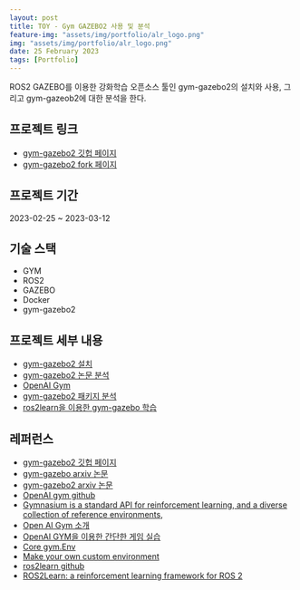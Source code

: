 ```yaml
---
layout: post
title: TOY - Gym GAZEBO2 사용 및 분석
feature-img: "assets/img/portfolio/alr_logo.png"
img: "assets/img/portfolio/alr_logo.png"
date: 25 February 2023
tags: [Portfolio]
---
```


ROS2 GAZEBO를 이용한 강화학습 오픈소스 툴인 gym-gazebo2의 설치와 사용, 그리고 gym-gazeob2에 대한 분석을 한다.

## 프로젝트 링크

- [gym-gazebo2 깃헙 페이지](https://github.com/AcutronicRobotics/gym-gazebo2)
- [gym-gazebo2 fork 페이지](https://github.com/rootbKim/gym-gazebo2)

## 프로젝트 기간

2023-02-25 ~ 2023-03-12

## 기술 스택

- GYM
- ROS2
- GAZEBO
- Docker
- gym-gazebo2

## 프로젝트 세부 내용

- [gym-gazebo2 설치](/2023/02/25/gym-gazebo2-install.html)
- [gym-gazebo2 논문 분석](/2023/03/04/gym-gazebo2-doc.html)
- [OpenAI Gym](/2023/03/10/openai-gym.html)
- [gym-gazebo2 패키지 분석](/2023/03/11/gym-gazebo2-src.html)
- [ros2learn을 이용한 gym-gazebo 학습](/2023/03/12/ros2learn.html)

## 레퍼런스

- [gym-gazebo2 깃헙 페이지](https://github.com/AcutronicRobotics/gym-gazebo2)
- [gym-gazebo arxiv 논문](https://arxiv.org/pdf/1608.05742.pdf)
- [gym-gazebo2 arxiv 논문](https://arxiv.org/pdf/1903.06278.pdf)
- [OpenAI gym github](https://github.com/openai/gym)
- [Gymnasium is a standard API for reinforcement learning, and a diverse collection of reference environments](https://gymnasium.farama.org/), 
- [Open AI Gym 소개](https://c548adc0c815.gitbooks.io/javacafe-ml/content/open-ai-gym.html)
- [OpenAI GYM을 이용한 간단한 게임 실습](https://c548adc0c815.gitbooks.io/javacafe-ml/content/open-ai-gym-ex.html)
- [Core gym.Env](https://www.gymlibrary.dev/api/core/)
- [Make your own custom environment](https://www.gymlibrary.dev/content/environment_creation/)
- [ros2learn github](https://github.com/AcutronicRobotics/ros2learn)
- [ROS2Learn: a reinforcement learning framework for ROS 2](https://arxiv.org/pdf/1903.06282.pdf)